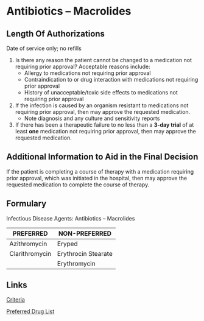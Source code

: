 # Antibiotics – Macrolides

## Length Of Authorizations

Date of service only; no refills

1.  Is there any reason the patient cannot be changed to a medication not requiring prior approval? Acceptable reasons include:
    -   Allergy to medications not requiring prior approval
    -   Contraindication to or drug interaction with medications not requiring prior approval
    -   History of unacceptable/toxic side effects to medications not requiring prior approval
2.  If the infection is caused by an organism resistant to medications not requiring prior approval, then may approve the requested medication.
    -   Note diagnosis and any culture and sensitivity reports
3.  If there has been a therapeutic failure to no less than a **3-day trial** of at least **one** medication not requiring prior approval, then may approve the requested medication.

## Additional Information to Aid in the Final Decision

If the patient is completing a course of therapy with a medication requiring prior approval, which was initiated in the hospital, then may approve the requested medication to complete the course of therapy.

## Formulary

Infectious Disease Agents: Antibiotics – Macrolides

| PREFERRED      | NON-PREFERRED       |
|----------------|---------------------|
| Azithromycin   | Eryped              |
| Clarithromycin | Erythrocin Stearate |
|                | Erythromycin        |

## Links

[Criteria](https://pharmacy.medicaid.ohio.gov/sites/default/files/20220415_UPDL_Criteria_FINAL_.pdf#page=72)

[Preferred Drug List](https://pharmacy.medicaid.ohio.gov/sites/default/files/20220701_UPDL_FINAL.pdf#page=25)
